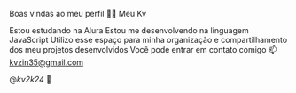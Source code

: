 Boas vindas ao meu perfil 💙💙
Meu Kv

Estou estudando na Alura
Estou me desenvolvendo na linguagem JavaScript
Utilizo esse espaço para minha organização e compartilhamento dos meu projetos desenvolvidos
Você pode entrar em contato comigo 📫
kvzin35@gmail.com

@_kv2k24_  🦍
